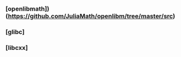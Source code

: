 ### [openlibmath])(https://github.com/JuliaMath/openlibm/tree/master/src)
### [glibc] 
### [libcxx]

